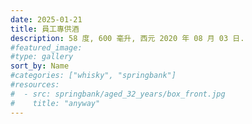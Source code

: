 ```yaml
---
date: 2025-01-21
title: 員工專供酒
description: 58 度, 600 毫升, 西元 2020 年 08 月 03 日.
#featured_image: 
#type: gallery
sort_by: Name
#categories: ["whisky", "springbank"]
#resources:
#  - src: springbank/aged_32_years/box_front.jpg
#    title: "anyway"
---
```


